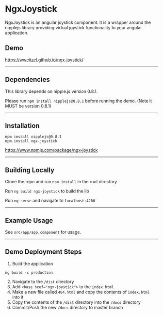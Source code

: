 # NgxJoystick

NgxJoystick is an angular joystick component. It is a wrapper around the nipplejs library providing virtual joystick functionality to your angular application.

## Demo

https://wweitzel.github.io/ngx-joystick/

---

## Dependencies

This library depends on nipple.js version 0.8.1.

Please run `npm install nipplejs@0.8.1` before running the demo. (Note it MUST be version 0.8.1)

---

## Installation
```
npm install nipplejs@0.8.1
npm install ngx-joystick
```
https://www.npmjs.com/package/ngx-joystick

---

## Building Locally

Clone the repo and run `npm install` in the root directory

Run `ng build ngx-joystick` to build the lib

Run `ng serve` and navigate to `localhost:4200`

---

## Example Usage

See `src/app/app.component` for usage.

---

## Demo Deployment Steps 
1) Build the application
```console
ng build -c production
``` 
2) Navigate to the `/dist` directory
2) Add `<base href="ngx-joystick">` to the `index.html`
3) Make a new file called `404.html` and copy the contents of `index.html` into it
4) Copy the contents of the `/dist` directory into the `/docs` directory
5) Commit/Push the new `/docs` directory to master branch
